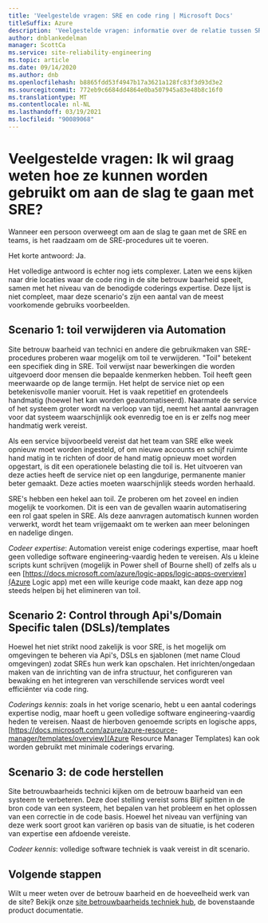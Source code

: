```yaml
---
title: 'Veelgestelde vragen: SRE en code ring | Microsoft Docs'
titleSuffix: Azure
description: 'Veelgestelde vragen: informatie over de relatie tussen SRE en code ring'
author: dnblankedelman
manager: ScottCa
ms.service: site-reliability-engineering
ms.topic: article
ms.date: 09/14/2020
ms.author: dnb
ms.openlocfilehash: b8865fdd53f4947b17a3621a128fc83f3d93d3e2
ms.sourcegitcommit: 772eb9c6684dd4864e0ba507945a83e48b8c16f0
ms.translationtype: MT
ms.contentlocale: nl-NL
ms.lasthandoff: 03/19/2021
ms.locfileid: "90089068"
---
```

# <a name="frequently-asked-questions-do-i-need-to-know-how-to-code-to-get-involved-with-sre"></a>Veelgestelde vragen: Ik wil graag weten hoe ze kunnen worden gebruikt om aan de slag te gaan met SRE?

Wanneer een persoon overweegt om aan de slag te gaan met de SRE en teams, is het raadzaam om de SRE-procedures uit te voeren.

Het korte antwoord: Ja. 

Het volledige antwoord is echter nog iets complexer. Laten we eens kijken naar drie locaties waar de code ring in de site betrouw baarheid speelt, samen met het niveau van de benodigde coderings expertise. Deze lijst is niet compleet, maar deze scenario's zijn een aantal van de meest voorkomende gebruiks voorbeelden.

## <a name="scenario-1-removing-toil-through-automation"></a>Scenario 1: toil verwijderen via Automation

Site betrouw baarheid van technici en andere die gebruikmaken van SRE-procedures proberen waar mogelijk om toil te verwijderen. "Toil" betekent een specifiek ding in SRE. Toil verwijst naar bewerkingen die worden uitgevoerd door mensen die bepaalde kenmerken hebben. Toil heeft geen meerwaarde op de lange termijn. Het helpt de service niet op een betekenisvolle manier vooruit. Het is vaak repetitief en grotendeels handmatig (hoewel het kan worden geautomatiseerd). Naarmate de service of het systeem groter wordt na verloop van tijd, neemt het aantal aanvragen voor dat systeem waarschijnlijk ook evenredig toe en is er zelfs nog meer handmatig werk vereist.

Als een service bijvoorbeeld vereist dat het team van SRE elke week opnieuw moet worden ingesteld, of om nieuwe accounts en schijf ruimte hand matig in te richten of door de hand matig opnieuw moet worden opgestart, is dit een operationele belasting die toil is. Het uitvoeren van deze acties heeft de service niet op een langdurige, permanente manier beter gemaakt. Deze acties moeten waarschijnlijk steeds worden herhaald.

SRE's hebben een hekel aan toil. Ze proberen om het zoveel en indien mogelijk te voorkomen. Dit is een van de gevallen waarin automatisering een rol gaat spelen in SRE. Als deze aanvragen automatisch kunnen worden verwerkt, wordt het team vrijgemaakt om te werken aan meer beloningen en nadelige dingen.

*Codeer expertise*: Automation vereist enige coderings expertise, maar hoeft geen volledige software engineering-vaardig heden te vereisen. Als u kleine scripts kunt schrijven (mogelijk in Power shell of Bourne shell) of zelfs als u een [https://docs.microsoft.com/azure/logic-apps/logic-apps-overview](Azure Logic app) met een wille keurige code maakt, kan deze app nog steeds helpen bij het elimineren van toil.

## <a name="scenario-2-control-through-apisdomain-specific-languages-dslstemplates"></a>Scenario 2: Control through Api's/Domain Specific talen (DSLs)/templates

Hoewel het niet strikt nood zakelijk is voor SRE, is het mogelijk om omgevingen te beheren via Api's, DSLs en sjablonen (met name Cloud omgevingen) zodat SREs hun werk kan opschalen. Het inrichten/ongedaan maken van de inrichting van de infra structuur, het configureren van bewaking en het integreren van verschillende services wordt veel efficiënter via code ring.

*Coderings kennis*: zoals in het vorige scenario, hebt u een aantal coderings expertise nodig, maar hoeft u geen volledige software engineering-vaardig heden te vereisen. Naast de hierboven genoemde scripts en logische apps, [https://docs.microsoft.com/azure/azure-resource-manager/templates/overview](Azure Resource Manager Templates) kan ook worden gebruikt met minimale coderings ervaring.

## <a name="scenario-3-fixing-the-code"></a>Scenario 3: de code herstellen

Site betrouwbaarheids technici kijken om de betrouw baarheid van een systeem te verbeteren. Deze doel stelling vereist soms Blijf spitten in de bron code van een systeem, het bepalen van het probleem en het oplossen van een correctie in de code basis. Hoewel het niveau van verfijning van deze werk soort groot kan variëren op basis van de situatie, is het coderen van expertise een afdoende vereiste.

*Codeer kennis*: volledige software techniek is vaak vereist in dit scenario.


## <a name="next-steps"></a>Volgende stappen

Wilt u meer weten over de betrouw baarheid en de hoeveelheid werk van de site? Bekijk onze [site betrouwbaarheids techniek hub](../index.yml), de bovenstaande product documentatie.
